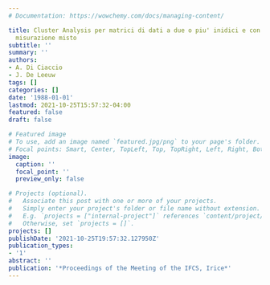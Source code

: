```yaml
---
# Documentation: https://wowchemy.com/docs/managing-content/

title: Cluster Analysis per matrici di dati a due o piu' inidici e con livello di
  misurazione misto
subtitle: ''
summary: ''
authors:
- A. Di Ciaccio
- J. De Leeuw
tags: []
categories: []
date: '1988-01-01'
lastmod: 2021-10-25T15:57:32-04:00
featured: false
draft: false

# Featured image
# To use, add an image named `featured.jpg/png` to your page's folder.
# Focal points: Smart, Center, TopLeft, Top, TopRight, Left, Right, BottomLeft, Bottom, BottomRight.
image:
  caption: ''
  focal_point: ''
  preview_only: false

# Projects (optional).
#   Associate this post with one or more of your projects.
#   Simply enter your project's folder or file name without extension.
#   E.g. `projects = ["internal-project"]` references `content/project/deep-learning/index.md`.
#   Otherwise, set `projects = []`.
projects: []
publishDate: '2021-10-25T19:57:32.127950Z'
publication_types:
- '1'
abstract: ''
publication: '*Proceedings of the Meeting of the IFCS, Irice*'
---
```

